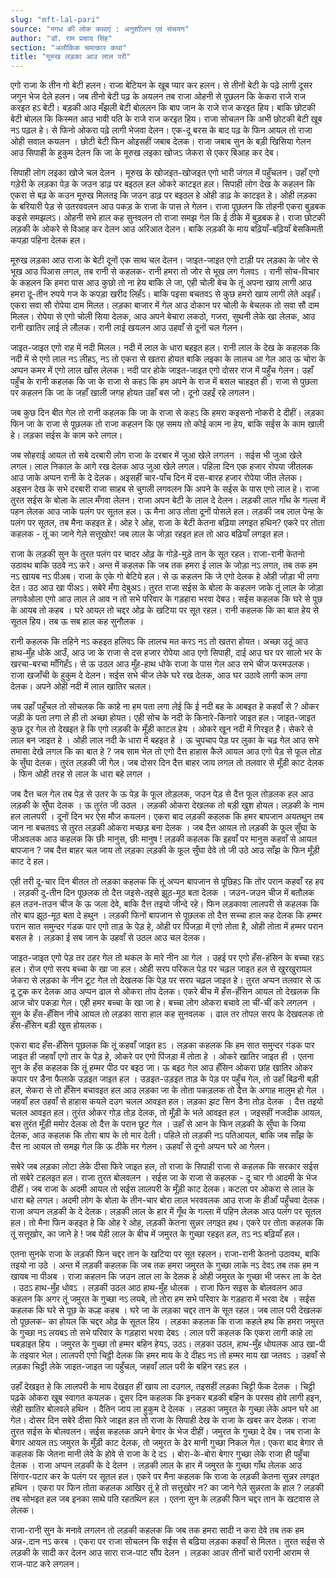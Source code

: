 ```yaml
---
slug: "mft-lal-pari"
source: "मगध की लोक कथाएं : अनुशाीलन एवं संचयन"
author: "डॉ. राम प्रसाद सिंह"
section: "अलौकिक चमत्‍कार कथा"
title: "मूरुख लड़का आउ लाल परी"
---
```

एगो राजा के तीन गो बेटी हलन। राजा बेटियन के खूब प्यार कर हलन। से तीनों बेटी के पढ़े लागी दूसर जगुन भेज देले हलन। जब तीनो बेटी पढ़ के अयलन तब राजा ओहनी से पूछलन कि केकरा राजे राज करइत हऽ बेटी। बड़की आउ मँझली बेटी बोललन कि बाप जान के राजे राज करइत हिय। बाकि छोटकी बेटी बोलल कि किस्मत आउ भावी पति के राजे राज करइत हिय। राजा सोचलन कि अभी छोटकी बेटी खूब नऽ पढ़ल हे। से फिनो ओकरा पढ़े लागी भेजवा देलन। एक-दू बरस के बाद पढ़ के फिन आयल तो राजा ओही सवाल कयलन । छोटी बेटी फिन ओइसहीं जबाब देलक। राजा जबाब सुन के बड़ी खिसिया गेलन आउ सिपाही के हुकुम देलन कि जा के मूरुख लइका खोजऽ जेकरा से एकर बिआह कर देब। 

सिपाही लोग लइका खोजे चल देलन । मूरुख के खोजइत-खोजइत एगो भारी जंगल में पहुँचलन। उहाँ एगो गड़ेरी के लड़का पेड़ के जउन डाढ़ पर बइठल हल ओकरे काटइत हल। सिपाही लोग देख के कहलन कि एकरा से बढ़ के कउन मूरुख मिलतइ कि जउन डाढ़ पर बइठल हे ओही डाढ़ के काटइत हे। ओही लड़का के बरियारी पेड़ से उतरववलन आउ पकड़ के राजा के पास ले गेलन। राजा पूछलन कि तोहनी एकरा बुड़बक कइसे समझलऽ। ओहनी सभे हाल कह सुनवलन तो राजा समझ गेल कि ई ठीके में बुड़बक हे। राजा छोटकी लड़की के ओकरे से विआह कर देलन आउ अरिआत देलन। बाकि लड़की के माय बढ़ियाँ-बढ़ियाँ बेसकिमती कपड़ा पहिना देलक हल।

मूरुख लड़का आउ राजा के बेटी दूनों एक साथ चल देलन। जाइत-जाइत एगो टाड़ी पर लड़का के जोर से भूख आउ पिआस लगल, तब रानी से कहलक- रानी हमरा तो जोर से भूख लग गेलवऽ । रानी सोच-विचार के कहलन कि हमरा पास आउ कुछो तो ना हेय बाकि ले जा, एही चोली बेच के तूं अपना खाय लागी आउ हमरा दू-तीन रुपये गज के कपड़ा खरीद लिहँऽ। बाकि पइसा बचतवऽ से कुछ हमरो खाय लागी लेते अइहँ। एकरा सवा सौ रोपेया दाम मिलत। लड़का बाजार में गेल आउ दोकान पर चोली के बेचलक तो सवा सौ दाम मिलल। रोपेया से एगो चोली सिया देलक, आउ अपने बेचारा लकठो, गजरा, सुथनी लेके खा लेलक, आउ रानी खातिर लाई ले लौलक। रानी लाई खयलन आउ उहवाँ से दूनों चल गेलन। 

जाइत-जाइत एगो राह में नदी मिलल। नदी में लाल के धारा बहइत हल। रानी लाल के देख के कहलक कि नदी में से एगो लाल नऽ लीहऽ, नऽ तो एकरा से खतरा होयत बाकि लइका के लालच आ गेल आउ ऊ चोरा के अप्पन कमर में एगो लाल खोंस लेलक। नदी पार होके जाइत-जाइत एगो दोसर राज में पहुँच गेलन। उहाँ पहुँच के रानी कहलक कि जा के राजा से कहऽ कि हम अपने के राज में बसल चाहइत ही। राजा से पुछला पर कहलन कि जा के जहाँ खाली जगह होयत उहाँ बस जो। दूनो उहईं रहे लगलन। 

जब कुछ दिन बीत गेल तो रानी कहलक कि जा के राजा से कहऽ कि हमरा कइसनो नोकरी दे दीहीं। लड़का फिन जा के राजा से पूछलक तो राजा कहलन कि एह समय तो कोई काम ना हेय, बाकि सईस के काम खाली हे। लड़का सईस के काम करे लगल। 

जब सोहराई आयल तो सबे दरबारी लोग राजा के दरबार में जुआ खेले लगलन । सईस भी जुआ खेले लगल। लाल निकाल के आगे रख देलक आउ जुआ खेले लगल। पहिला दिन एक हजार रोपया जीतलक आउ जाके अप्पन रानी के दे देलक। अइसहीं चार-पाँच दिन में दस-बारह हजार रोपेया जीत लेलक। अइसन देख के सभे दरबारी राजा साहब से चुगली लगवलन कि अपने के सईस के पास एगो लाल हे। राजा तुरत सईस के बोला के लाल मँगवा लेलन। राजा अपन बेटी के लाल दे देलन। लड़की लाल गाँथ के गल्ला में पहन लेलक आउ जाके पलंग पर सूतल हल। ऊ मैना आउ तोता दूनों पोसले हल। लड़की जब लाल पेन्ह के पलंग पर सूतल, तब मैना कहइत हे। ओह रे ओह, राजा के बेटी केतना बढ़िया लगइत हथिन? एकरे पर तोता कहलक - तूं का जाने गेले सत्तूखोर! जब लाल के जोड़ा रहइत हल तो आउ बढ़ियाँ लगइत हल।

राजा के लड़की सुन के तुरत पलंग पर चादर ओढ़ के गोड़े-मुड़े तान के सूत रहल। राजा-रानी केतनो उठावथ बाकि उठवे नऽ करे। अन्त में कहलक कि जब तक हमरा ई लाल के जोड़ा नऽ लगत, तब तक हम नऽ खायब नऽ पीअब। राजा के एके गो बेटिये हल। से ऊ कहलन कि जे एगो देलक हे ओही जोड़ा भी लगा देत। उठ आउ खा पीअऽ। सबेरे मँगा देबुअऽ। तुरत राजा सईस के बोला के कहलन जाके तूं लाल के जोड़ा लगावेओला एगो आउ लाल ले आव न तो सभे परिवार के गड़हारा भरवा देबउ। सईस कहलक कि घरे से पूछ के आयब तो कहब । घरे आयल तो चद्दर ओढ़ के खटिया पर सूत रहल। रानी कहलक कि का बात हेय से सूतल हिय। तब ऊ सब हाल कह सुनौलक । 

रानी कहलक कि तहिने नऽ कहइत हलिवऽ कि लालच मत करऽ नऽ तो खतरा होयत। अच्छा उठूं आउ हाथ-मुँह धोके आउँ, आउ जा के राजा से दस हजार रोपेया आउ एगो सिपाही, दाई आउ घर पर सालो भर के खरचा-बरचा माँगिहँऽ। से ऊ उठल आउ मुँह-हाथ धोके राजा के पास गेल आउ सभे चीज फरमउलक। राजा खजाँची के हुकुम दे देलन। सईस सभे चीज लेके घरे रख देलक, आउ घर उठावे लागी काम लगा देलक। अपने ओही नदी में लाल खातिर चलल। 

जब उहाँ पहुँचल तो सोचलक कि काहे ना हम पता लगा लेई कि ई नदी बह के आबइत हे कहवाँ से ? ओकर जड़ी के पता लगा ले ही तो अच्छा होयत। एही सोच के नदी के किनारे-किनारे जाइत हल। जाइत-जाइत कुछ दूर गेल तो देखइत हे कि एगो लड़की के मूँड़ी काटल हेय । ओकरे खून नदी में गिरइत है। सेकरे से लाल बन जाइत हे । ओही लाल नदी के धारा में बहइत हे । ऊ चुपचाप पेड़ पर लुका के चढ़ गेल आउ सभे तमासा देखे लगल कि का बात हे ? जब साम भेल तो एगो दैत्त हाहास कैले आयल आउ एगो पेड़ से फूल तोड़ के सुँघा देलक। तुरंत लड़की जी गेल। जब दोसर दिन दैत्त बाहर जाय लगल तो तलवार से मूँड़ी काट देलक । फिन ओही तरह से लाल के धारा बहे लगल । 

जब दैत्त चल गेल तब पेड़ से उतर के ऊ पेड़ के फूल तोड़लक, जउन पेड़ से दैत्त फूल तोड़लक हल आउ लड़की के सुँघा देलक । ऊ तुरंत जी उठल । लड़की ओकरा देखलक तो बड़ी खुश होयल। लड़की के नाम हल लालपरी । दूनों दिन भर ऐस मौज कयलन। एकरा बाद लड़की कहलक कि हमर बापजान अयतथुन तब जान ना बचतवऽ से तुरत लड़की ओकरा मच्छड़ बना देलक । जब दैत्त आयल तो लड़की के फूल सुँघा के जीअवलक आउ कहलक कि छीः मानुस, छीः मानुष ! लड़की कहलक कि इहवाँ पर मानुस कहवाँ से आयल बापजान ? जब दैत्त बाहर चल जाय तो लड़का लड़की के फूल सुँघा देवे तो जी उठे आउ साँझ के फिन मूँड़ी काट दे हल। 

एही तरी दू-चार दिन बीतल तो लड़का कहलक कि तूं अप्पन बापजान से पूछिहऽ कि तोर परान कहवाँ रह हव । लड़की दू-तीन दिन पूछलक तो दैत्त जइसे-तइसे झूठ-मूठ बता देलक । जउन-जउन चीज में बतौलक हल तउन-तउन चीज के ऊ जला देवे, बाकि दैत्त तइयो जीन्दे रहे। फिन लड़कावा लालपरी से कहलक कि तोर बाप झूठ-मूठ बता दे हथुन । लड़की फिनों बापजान से पूछलक तो दैत्त सच्चा हाल कह देलक कि हम्मर परान सात समुन्दर गंडक पार एगो ताड़ के पेड़ हे, ओही पर पिंजड़ा में एगो तोता है, ओही तोता में हम्मर परान बसल हे । लड़का ई सब जान के उहवाँ से उठल आउ चल देलक। 

जाइत-जाइत एगो पेड़ तर ठहर गेल तो थकल के मारे नीन आ गेल । उहई पर एगो हँस-हंसिन के बच्चा रहऽ हल। रोज एगो सरप बच्चा के खा जा हल। ओही सरप परिकल पेड़ पर चढ़ल जाइत हल से खुरखुरायल जेकरा से लड़का के नीन टूट गेल तो देखलक कि पेड़ पर सरप चढ़ल जाइत हे। तुरत अप्पन तलवार से ऊ दू टूक कर देलक आउ अप्पन ढाल से ओकरा तोप देलक। एकरे बीच में हँस-हँसिन आयल तो देखलक कि आज चोर पकड़ा गेल। एही हमर बच्चा के खा जा हे। बच्चा लोग ओकरा बचावे ला चीं-चीं करे लगलन । सुन के हँस-हँसिन नीचे आयल तो लड़का सारा हाल कह सुनवलक । ढाल तर तोपल सरप के देखवलक तो हँस-हँसिन बड़ी खुस होयलक।

एकरा बाद हँस-हँसिन पूछलक कि तूं कहवाँ जाइत हऽ । लड़का कहलक कि हम सात समुन्दर गंडक पार जाइत ही जहवाँ एगो तार के पेड़ हे, ओकरे पर एगो पिंजड़ा में तोता हे । ओकरे खातिर जाइत ही । एतना सुन के हँस कहलक कि तूं हम्मर पीठ पर बइठ जा। ऊ बइठ गेल आउ हँसिन ओकरा छांह खातिर ओकर कपार पर डैना फैलाके उड़इत जाइत हल । उड़इत-उड़इत ताड़ के पेड़ पर पहुँच गेल, तो उहाँ बिढ़नी बड़ी हल, सेकरा से तो हँसिन बचावइत हल आउ लड़का जा के तोता पकड़लक तो दैत्त के अगाह मालुम हो गेल । जहवाँ हल उहवाँ से हाहास कयले दउग चलल आवइत हल। लड़का झट सिन डैना तोड़ देलक । दैत्त तइयो चलल आवइत हल। तुरंत ओकर गोड़ तोड़ देलक, तो मूँड़ी के भले आवइत हल । जइसहीं नजदीक आयल, बस तुरंत मूँड़ी ममोर देलक तो दैत्त के परान छूट गेल । उहाँ से आन के फिन लड़की के सुँघा के जिया देलक, आउ कहलक कि तोरा बाप के तो मार देली। पहिले तो लड़की नऽ पतिआयल, बाकि जब साँझ के दैत्त ना आयल तो समझ गेल कि ऊ ठीके मर गेलन। ऊहवाँ से दूनो अप्पन घरे आ गेलन। 

सबेरे जब लड़का लोटा लेके दीसा फिरे जाइत हल, तो राजा के सिपाही राजा से कहलक कि सरकार सईस तो सबेरे टहलइत हल। राजा तुरत बोलवलन । सईस जा के राजा से कहलक - दू चार गो आदमी के भेज दीहीं। जब राजा के अदमी आयल तो सईस लालपरी के मूँड़ी काट देलक। कटला पर ओकरा से लाल के धारा बहे लगल। अदमी लोग के बोला के तीन-चार बोरा लाल भरववलक आउ राजा के हीआँ पहुँचवा देलक। राजा अप्पन लड़की के दे देलक। लड़की लाल के हार में गूँथ के गल्ला में पहिन लेलक आउ पलंग पर सूतल हल। तो मैना फिन कहइत हे कि ओह रे ओह, लड़की केतना सुन्नर लगइत हथ। एकरे पर तोता कहलक कि तूं सत्तूखोर, का जाने हे ! जब येही लाल के बीच में जमुरत के गुच्छा रहइत हल, तऽ नऽ बढ़ियाँ हल। 

एतना सुनके राजा के लड़की फिन चद्दर तान के खटिया पर सूत रहलन। राजा-रानी केतनो उठावथ, बाकि तइयो ना उठे । अन्त में लड़की कहलक कि जब तक हमरा जमुरत के गुच्छा लाके नऽ देवऽ तब तक हम न खायब ना पीअब । राजा कहलन कि जउन लाल ला के देलक हे ओही जमुरत के गुच्छा भी जरूर ला के देत । उठऽ हाथ-मुँह धोवऽ । लड़की उठल आठ हाथ-मुँह धोलक । राजा फिन सइस के बोलवलन आउ कहलन कि अगर तूं जमुरत के गुच्छा नऽ लयबे, तो तोरा हम सभे परिवार के गड़हारा में भरवा देब । सईस कहलक कि घरे से पूछ के कल्ह कहब । घरे जा के लड़का चद्दर तान के सूत रहल। जब लाल परी देखलक तो पूछलक- का होयल कि चद्दर ओढ़ के सूतल हिय । लड़का कहलक कि राजा कहले हथ कि हमरा जमुरत के गुच्छा नऽ लयबऽ तो सभे परिवार के गड़हारा भरवा देबऽ । लाल परी कहलक कि एकरा लागी काहे ला घबड़ाइत हिय । जमुरत के गुच्छा तो हम्मर बहिन हेयऽ, उठऽ। लड़का उठल, हाथ-मुँह धोयलक आउ खा-पी के तइयार भेल। लालपरी एगो चिट्ठी देलक कि हमर माय के दे दीहऽ नऽ तो हम्मर माय खा जतवऽ । उहवाँ से लड़का चिट्ठी लेके जाइत-जाइत जा पहुँचल, जहवाँ लाल परी के बहिन रहऽ हल । 

उहाँ देखइत हे कि लालपरी के माय देखइत हीं खाय ला दउगल, तइसहीं लड़का चिट्टी फेंक देलक । चिट्ठी पढ़के ओकरा खूब स्वागत कयलक। दूसर दिन कहलक कि इनकर बड़की बहिन के परसव होवे लागी हइन, सेही खातिर बोलवले हथिन । दैतिन जाय ला हुकुम दे देलक । लड़का जमुरत के गुच्छा लेके अपन घरे आ गेल। दोसर दिन सबेरे दीसा फिरे जाइत हल तो राजा के सिपाही देख के राजा के खबर कर देलक। राजा तुरत सईस के बोलवलन। सईस कहलक अपने बेगार के भेज दीहीं। जमुरत के गुच्छा दे देब। जब राजा के बेगार आयल तऽ जमुरत के मुँड़ी काट देलक, तो जमुरत के ढेर मानी गुच्छा निकल गेल। एकरा बाद बेगार से कहलक कि जेतना मानी लेवे के होवे से राजा के दे दऽ । बोरा-के-बोरा बेगार गुच्छा लेके राजा ही पहुँचा देलक । राजा अप्पन लड़की के दे देलन । लड़की लाल के हार में जमुरत के गुच्छा गाँथ लेलक आउ सिंगार-पटार कर के पलंग पर सूतल हल। एकरे पर मैना कहलक कि राजा के लड़की केतना सुन्नर लगइत हथिन । एकरा पर फिन तोता कहलक 
आखिर तूं हे तो सत्तूखोर न?  का जाने गेले सुन्नरता के हाल ? लड़की तब सोभइत हल जब इनका साथे पति रहतथिन हल । एतना सुन के लड़की फिन चद्दर तान के खटवास ले लेलक। 

राजा-रानी सुन के मनावे लगलन तो लड़की कहलक कि जब तक हमरा सादी न करा देवे तब तक हम अन्न-.दान नऽ करब । एकरा पर राजा सोचलन कि सईस से बढ़िया लड़का कहवाँ से मिलत। तुरत सईस से लड़की के सादी कर देलन आउ सारा राज-पाट सौंप देलन । लड़का आउर तीनों चारों परानी आराम से राज-पाट करे लगलन। 